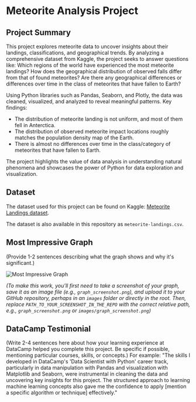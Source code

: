 # Meteorite Analysis Project

## Project Summary

This project explores meteorite data to uncover insights about their landings, classifications, and geographical trends. By analyzing a comprehensive dataset from Kaggle, the project seeks to answer questions like: Which regions of the world have experienced the most meteorite landings? How does the geographical distribution of observed falls differ from that of found meteorites? Are there any geographical differences or differences over time in the class of meteorites that have fallen to Earth?
 
Using Python libraries such as Pandas, Seaborn, and Plotly, the data was cleaned, visualized, and analyzed to reveal meaningful patterns. Key findings:
* The distribution of meteorite landing is not uniform, and most of them fell in Anterctica.
* The distribution of observed meteorite impact locations roughly matches the population density map of the Earth.
* There is almost no differences over time in the class/category of meteorites that have fallen to Earth.

The project highlights the value of data analysis in understanding natural phenomena and showcases the power of Python for data exploration and visualization.


## Dataset

The dataset used for this project can be found on Kaggle: [Meteorite Landings dataset](https://www.kaggle.com/datasets/nasa/meteorite-landings).

The dataset is also available in this repository as `meteorite-landings.csv`.

## Most Impressive Graph

(Provide 1-2 sentences describing what the graph shows and why it's significant.)

![Most Impressive Graph](PATH_TO_YOUR_SCREENSHOT_IN_THE_REPO)

*(To make this work, you'll first need to take a screenshot of your graph, save it as an image file (e.g., `graph_screenshot.png`), and upload it to your GitHub repository, perhaps in an `images` folder or directly in the root. Then, replace `PATH_TO_YOUR_SCREENSHOT_IN_THE_REPO` with the correct relative path, e.g., `graph_screenshot.png` or `images/graph_screenshot.png`)*

## DataCamp Testimonial

(Write 2-4 sentences here about how your learning experience at DataCamp helped you complete this project. Be specific if possible, mentioning particular courses, skills, or concepts.)
For example: "The skills I developed in DataCamp's 'Data Scientist with Python' career track, particularly in data manipulation with Pandas and visualization with Matplotlib and Seaborn, were instrumental in cleaning the data and uncovering key insights for this project. The structured approach to learning machine learning concepts also gave me the confidence to apply [mention a specific algorithm or technique] effectively."
